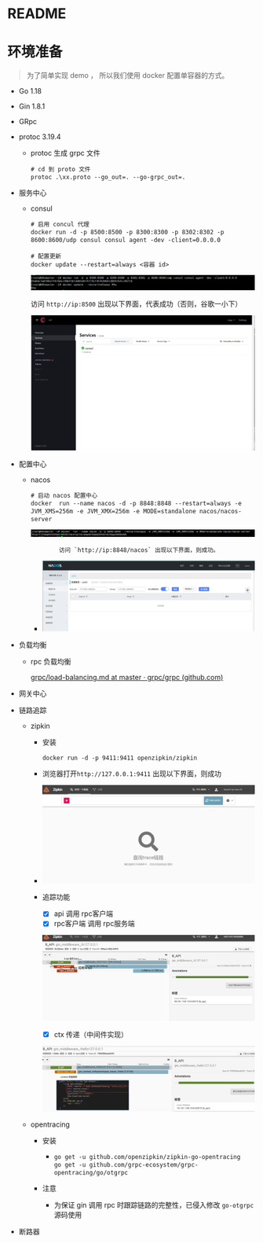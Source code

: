 # README





# 环境准备

> 为了简单实现 demo ， 所以我们使用 docker 配置单容器的方式。 

* Go 1.18

* Gin 1.8.1

* GRpc

* protoc 3.19.4

  * protoc 生成 grpc 文件

    ```shell
    # cd 到 proto 文件
    protoc .\xx.proto --go_out=. --go-grpc_out=.
    ```

    

* 服务中心

  * consul

    ```shell
    # 启用 concul 代理
    docker run -d -p 8500:8500 -p 8300:8300 -p 8302:8302 -p 8600:8600/udp consul consul agent -dev -client=0.0.0.0
    
    # 配置更新
    docker update --restart=always <容器 id>
    ```

    ![image-20221004180357476](pics/README/image-20221004180357476.png)

    访问 `http://ip:8500` 出现以下界面，代表成功（否则，谷歌一小下）

    ![image-20221004180502009](pics/README/image-20221004180502009.png)

* 配置中心

  * nacos

    ```shell
    # 启动 nacos 配置中心
    docker  run --name nacos -d -p 8848:8848 --restart=always -e JVM_XMS=256m -e JVM_XMX=256m -e MODE=standalone nacos/nacos-server
    ```

    ![image-20221004180540129](pics/README/image-20221004180540129.png)

				访问 `http://ip:8848/nacos` 出现以下界面，则成功。
	
	* ![image-20221004180717105](pics/README/image-20221004180717105.png)

* 负载均衡

  * rpc 负载均衡

    [grpc/load-balancing.md at master · grpc/grpc (github.com)](https://github.com/grpc/grpc/blob/master/doc/load-balancing.md)

* 网关中心





* 链路追踪

  * zipkin

    * 安装

      ```shell
      docker run -d -p 9411:9411 openzipkin/zipkin
      ```

    * 浏览器打开`http://127.0.0.1:9411`  出现以下界面，则成功

    * ![image-20221005155337743](pics/README/image-20221005155337743.png)
    
    * 追踪功能
    
      - [x] api 调用 rpc客户端
      - [x] rpc客户端 调用 rpc服务端
    
      ![image-20221007144624034](pics/README/image-20221007144624034.png)
    
      - [x] ctx 传递（中间件实现）
    
      ![image-20221007144933768](pics/README/image-20221007144933768.png)
    


  * opentracing

    * 安装

      * ```shell
        go get -u github.com/openzipkin/zipkin-go-opentracing
        go get -u github.com/grpc-ecosystem/grpc-opentracing/go/otgrpc
        ```

    * 注意

      * 为保证 gin 调用 rpc 时跟踪链路的完整性，已侵入修改 `go-otgrpc` 源码使用

* 断路器



